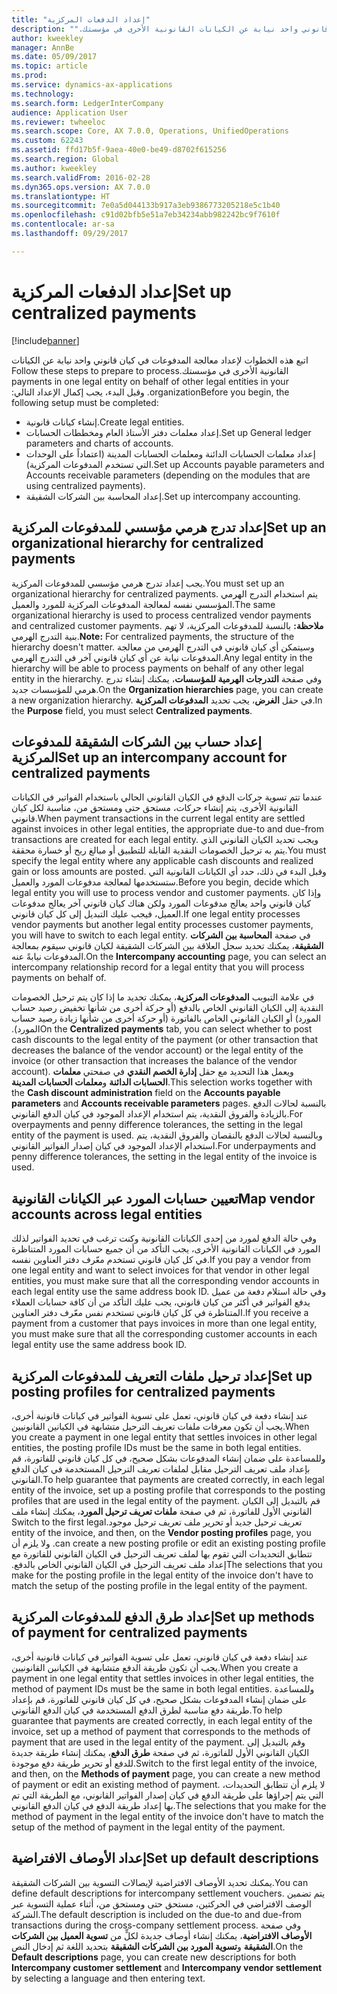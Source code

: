 ```yaml
---
title: "إعداد الدفعات المركزية"
description: "‏‫اتبع هذه الخطوات لإعداد معالجة المدفوعات في كيان قانوني واحد نيابة عن الكيانات القانونية الأخرى في مؤسستك."
author: kweekley
manager: AnnBe
ms.date: 05/09/2017
ms.topic: article
ms.prod: 
ms.service: dynamics-ax-applications
ms.technology: 
ms.search.form: LedgerInterCompany
audience: Application User
ms.reviewer: twheeloc
ms.search.scope: Core, AX 7.0.0, Operations, UnifiedOperations
ms.custom: 62243
ms.assetid: ffd17b5f-9aea-40e0-be49-d8702f615256
ms.search.region: Global
ms.author: kweekley
ms.search.validFrom: 2016-02-28
ms.dyn365.ops.version: AX 7.0.0
ms.translationtype: HT
ms.sourcegitcommit: 7e0a5d044133b917a3eb9386773205218e5c1b40
ms.openlocfilehash: c91d02bfb5e51a7eb34234abb982242bc9f7610f
ms.contentlocale: ar-sa
ms.lasthandoff: 09/29/2017

---
```


# <a name="set-up-centralized-payments"></a><span data-ttu-id="8724e-103">إعداد الدفعات المركزية</span><span class="sxs-lookup"><span data-stu-id="8724e-103">Set up centralized payments</span></span>

[!include[banner](../includes/banner.md)]


<span data-ttu-id="8724e-104">‏‫اتبع هذه الخطوات لإعداد معالجة المدفوعات في كيان قانوني واحد نيابة عن الكيانات القانونية الأخرى في مؤسستك.</span><span class="sxs-lookup"><span data-stu-id="8724e-104">Follow these steps to prepare to process payments in one legal entity on behalf of other legal entities in your organization.</span></span> <span data-ttu-id="8724e-105">وقبل البدء، يجب إكمال الإعداد التالي:‬</span><span class="sxs-lookup"><span data-stu-id="8724e-105">Before you begin, the following setup must be completed:</span></span>

-   <span data-ttu-id="8724e-106">إنشاء كيانات قانونية.</span><span class="sxs-lookup"><span data-stu-id="8724e-106">Create legal entities.</span></span>
-   <span data-ttu-id="8724e-107">إعداد معلمات دفتر الأستاذ العام ومخططات الحسابات.</span><span class="sxs-lookup"><span data-stu-id="8724e-107">Set up General ledger parameters and charts of accounts.</span></span>
-   <span data-ttu-id="8724e-108">إعداد معلمات الحسابات الدائنة ومعلمات الحسابات المدينة (اعتماداً على الوحدات التي تستخدم المدفوعات المركزية).</span><span class="sxs-lookup"><span data-stu-id="8724e-108">Set up Accounts payable parameters and Accounts receivable parameters (depending on the modules that are using centralized payments).</span></span>
-   <span data-ttu-id="8724e-109">إعداد المحاسبة بين الشركات الشقيقة.</span><span class="sxs-lookup"><span data-stu-id="8724e-109">Set up intercompany accounting.</span></span>

## <a name="set-up-an-organizational-hierarchy-for-centralized-payments"></a><span data-ttu-id="8724e-110">إعداد تدرج هرمي مؤسسي للمدفوعات المركزية</span><span class="sxs-lookup"><span data-stu-id="8724e-110">Set up an organizational hierarchy for centralized payments</span></span>
<span data-ttu-id="8724e-111">يجب إعداد تدرج هرمي مؤسسي للمدفوعات المركزية.</span><span class="sxs-lookup"><span data-stu-id="8724e-111">You must set up an organizational hierarchy for centralized payments.</span></span> <span data-ttu-id="8724e-112">يتم استخدام التدرج الهرمي المؤسسي نفسه لمعالجة المدفوعات المركزية للمورد والعميل.</span><span class="sxs-lookup"><span data-stu-id="8724e-112">The same organizational hierarchy is used to process centralized vendor payments and centralized customer payments.</span></span> <span data-ttu-id="8724e-113">**ملاحظة:** بالنسبة للمدفوعات المركزية، لا تهم بنية التدرج الهرمي.</span><span class="sxs-lookup"><span data-stu-id="8724e-113">**Note:** For centralized payments, the structure of the hierarchy doesn't matter.</span></span> <span data-ttu-id="8724e-114">وسيتمكن أي كيان قانوني في التدرج الهرمي من معالجة المدفوعات نيابة عن أي كيان قانوني آخر في التدرج الهرمي.</span><span class="sxs-lookup"><span data-stu-id="8724e-114">Any legal entity in the hierarchy will be able to process payments on behalf of any other legal entity in the hierarchy.</span></span> <span data-ttu-id="8724e-115">وفي صفحة **التدرجات الهرمية للمؤسسات**، يمكنك إنشاء تدرج هرمي للمؤسسات جديد.</span><span class="sxs-lookup"><span data-stu-id="8724e-115">On the **Organization hierarchies** page, you can create a new organization hierarchy.</span></span> <span data-ttu-id="8724e-116">في حقل **الغرض**، يجب تحديد **المدفوعات المركزية‬**.</span><span class="sxs-lookup"><span data-stu-id="8724e-116">In the **Purpose** field, you must select **Centralized payments**.</span></span> 

## <a name="set-up-an-intercompany-account-for-centralized-payments"></a><span data-ttu-id="8724e-117">إعداد حساب بين الشركات الشقيقة للمدفوعات المركزية</span><span class="sxs-lookup"><span data-stu-id="8724e-117">Set up an intercompany account for centralized payments</span></span>
<span data-ttu-id="8724e-118">عندما تتم تسوية حركات الدفع في الكيان القانوني الحالي باستخدام الفواتير في الكيانات القانونية الأخرى، يتم إنشاء حركات، مستحق حتى ومستحق من، مناسبة لكل كيان قانوني.</span><span class="sxs-lookup"><span data-stu-id="8724e-118">When payment transactions in the current legal entity are settled against invoices in other legal entities, the appropriate due-to and due-from transactions are created for each legal entity.</span></span> <span data-ttu-id="8724e-119">ويجب تحديد الكيان القانوني الذي يتم به ترحيل الخصومات النقدية القابلة للتطبيق أو مبالغ ربح أو خسارة محققة.</span><span class="sxs-lookup"><span data-stu-id="8724e-119">You must specify the legal entity where any applicable cash discounts and realized gain or loss amounts are posted.</span></span> <span data-ttu-id="8724e-120">وقبل البدء في ذلك، حدد أي الكيانات القانونية التي ستستخدمها لمعالجة مدفوعات المورد والعميل.</span><span class="sxs-lookup"><span data-stu-id="8724e-120">Before you begin, decide which legal entity you will use to process vendor and customer payments.</span></span> <span data-ttu-id="8724e-121">وإذا كان كيان قانوني واحد يعالج مدفوعات المورد ولكن هناك كيان قانوني آخر يعالج مدفوعات العميل، فيجب عليك التبديل إلى كل كيان قانوني.</span><span class="sxs-lookup"><span data-stu-id="8724e-121">If one legal entity processes vendor payments but another legal entity processes customer payments, you will have to switch to each legal entity.</span></span> <span data-ttu-id="8724e-122">في صفحة **المحاسبة بين الشركات الشقيقة**، يمكنك تحديد سجل العلاقة بين الشركات الشقيقة لكيان قانوني سيقوم بمعالجة المدفوعات نيابةً عنه.</span><span class="sxs-lookup"><span data-stu-id="8724e-122">On the **Intercompany accounting** page, you can select an intercompany relationship record for a legal entity that you will process payments on behalf of.</span></span> 

<span data-ttu-id="8724e-123">في علامة التبويب ‬‏‫**‬‏‫المدفوعات المركزية‬‏‫**‬‏‫، يمكنك تحديد ما إذا كان يتم ترحيل الخصومات النقدية إلى الكيان القانوني الخاص بالدفع (أو حركة أخرى من شأنها تخفيض رصيد حساب المورد) أو الكيان القانوني الخاص بالفاتورة (أو حركة أخرى من شأنها زيادة رصيد حساب المورد).‬</span><span class="sxs-lookup"><span data-stu-id="8724e-123">On the **Centralized payments** tab, you can select whether to post cash discounts to the legal entity of the payment (or other transaction that decreases the balance of the vendor account) or the legal entity of the invoice (or other transaction that increases the balance of the vendor account).</span></span> <span data-ttu-id="8724e-124">ويعمل هذا التحديد مع حقل **إدارة الخصم النقدي** في صفحتي **معلمات الحسابات الدائنة** و**معلمات الحسابات المدينة**.</span><span class="sxs-lookup"><span data-stu-id="8724e-124">This selection works together with the **Cash discount administration** field on the **Accounts payable parameters** and **Accounts receivable parameters** pages.</span></span> <span data-ttu-id="8724e-125">بالنسبة لحالات الدفع بالزيادة والفروق النقدية، يتم استخدام الإعداد الموجود في كيان الدفع القانوني.</span><span class="sxs-lookup"><span data-stu-id="8724e-125">For overpayments and penny difference tolerances, the setting in the legal entity of the payment is used.</span></span> <span data-ttu-id="8724e-126">وبالنسبة لحالات الدفع بالنقصان والفروق النقدية، يتم استخدام الإعداد الموجود في كيان إصدار الفواتير القانوني.</span><span class="sxs-lookup"><span data-stu-id="8724e-126">For underpayments and penny difference tolerances, the setting in the legal entity of the invoice is used.</span></span>

## <a name="map-vendor-accounts-across-legal-entities"></a><span data-ttu-id="8724e-127">تعيين حسابات المورد عبر الكيانات القانونية</span><span class="sxs-lookup"><span data-stu-id="8724e-127">Map vendor accounts across legal entities</span></span>
<span data-ttu-id="8724e-128">وفي حالة الدفع لمورد من إحدى الكيانات القانونية وكنت ترغب في تحديد الفواتير لذلك المورد في الكيانات القانونية الأخرى، يجب التأكد من أن جميع حسابات المورد المتناظرة في كل كيان قانوني تستخدم معّرف دفتر العناوين نفسه.</span><span class="sxs-lookup"><span data-stu-id="8724e-128">If you pay a vendor from one legal entity and want to select invoices for that vendor in other legal entities, you must make sure that all the corresponding vendor accounts in each legal entity use the same address book ID.</span></span> <span data-ttu-id="8724e-129">وفي حالة استلام دفعة من عميل يدفع الفواتير في أكثر من كيان قانوني، يجب عليك التأكد من أن كافة حسابات العملاء المتناظرة في كل كيان قانوني تستخدم نفس معّرف دفتر العناوين.</span><span class="sxs-lookup"><span data-stu-id="8724e-129">If you receive a payment from a customer that pays invoices in more than one legal entity, you must make sure that all the corresponding customer accounts in each legal entity use the same address book ID.</span></span>

## <a name="set-up-posting-profiles-for-centralized-payments"></a><span data-ttu-id="8724e-130">إعداد ترحيل ملفات التعريف للمدفوعات المركزية</span><span class="sxs-lookup"><span data-stu-id="8724e-130">Set up posting profiles for centralized payments</span></span>
<span data-ttu-id="8724e-131">عند إنشاء دفعة في كيان قانوني، تعمل على تسوية الفواتير في كيانات قانونية أخرى، يجب أن تكون معرفات ملفات تعريف الترحيل متشابهة في الكيانين القانونيين.</span><span class="sxs-lookup"><span data-stu-id="8724e-131">When you create a payment in one legal entity that settles invoices in other legal entities, the posting profile IDs must be the same in both legal entities.</span></span> <span data-ttu-id="8724e-132">وللمساعدة على ضمان إنشاء المدفوعات بشكل صحيح، في كل كيان قانوني للفاتورة، قم بإعداد ملف تعريف الترحيل مقابل لملفات تعريف الترحيل المستخدمة في كيان الدفع القانوني.</span><span class="sxs-lookup"><span data-stu-id="8724e-132">To help guarantee that payments are created correctly, in each legal entity of the invoice, set up a posting profile that corresponds to the posting profiles that are used in the legal entity of the payment.</span></span> <span data-ttu-id="8724e-133">‏‫قم بالتبديل إلى الكيان القانوني الأول للفاتورة، ثم في صفحة **‬‏‫ملفات تعريف ترحيل المورد‬‏‫**، يمكنك إنشاء ملف تعريف ترحيل جديد أو تحرير ملف تعريف ترحيل موجود.</span><span class="sxs-lookup"><span data-stu-id="8724e-133">Switch to the first legal entity of the invoice, and then, on the **Vendor posting profiles** page, you can create a new posting profile or edit an existing posting profile.</span></span> <span data-ttu-id="8724e-134">ولا يلزم أن تتطابق التحديدات التي تقوم بها لملف تعريف الترحيل في الكيان القانوني للفاتورة مع إعداد ملف تعريف الترحيل في الكيان القانوني الخاص بالدفع.‬</span><span class="sxs-lookup"><span data-stu-id="8724e-134">The selections that you make for the posting profile in the legal entity of the invoice don't have to match the setup of the posting profile in the legal entity of the payment.</span></span>

## <a name="set-up-methods-of-payment-for-centralized-payments"></a><span data-ttu-id="8724e-135">إعداد طرق الدفع للمدفوعات المركزية</span><span class="sxs-lookup"><span data-stu-id="8724e-135">Set up methods of payment for centralized payments</span></span>
<span data-ttu-id="8724e-136">عند إنشاء دفعة في كيان قانوني، تعمل على تسوية الفواتير في كيانات قانونية أخرى، يجب أن تكون طريقة الدفع متشابهة في الكيانين القانونيين.</span><span class="sxs-lookup"><span data-stu-id="8724e-136">When you create a payment in one legal entity that settles invoices in other legal entities, the method of payment IDs must be the same in both legal entities.</span></span> <span data-ttu-id="8724e-137">وللمساعدة على ضمان إنشاء المدفوعات بشكل صحيح، في كل كيان قانوني للفاتورة، قم بإعداد طريقة دفع ‬مناسبة لطرق الدفع المستخدمة في كيان الدفع القانوني.</span><span class="sxs-lookup"><span data-stu-id="8724e-137">To help guarantee that payments are created correctly, in each legal entity of the invoice, set up a method of payment that corresponds to the methods of payment that are used in the legal entity of the payment.</span></span> <span data-ttu-id="8724e-138">وقم بالتبديل إلى الكيان القانوني الأول للفاتورة، ثم في صفحة **طرق الدفع**، يمكنك إنشاء طريقة جديدة للدفع أو تحرير طريقة دفع موجودة.</span><span class="sxs-lookup"><span data-stu-id="8724e-138">Switch to the first legal entity of the invoice, and then, on the **Methods of payment** page, you can create a new method of payment or edit an existing method of payment.</span></span> <span data-ttu-id="8724e-139">لا يلزم أن تتطابق التحديدات، التي يتم إجراؤها على طريقة الدفع في كيان إصدار الفواتير القانوني، مع الطريقة التي تم بها إعداد طريقة الدفع في كيان الدفع القانوني.</span><span class="sxs-lookup"><span data-stu-id="8724e-139">The selections that you make for the method of payment in the legal entity of the invoice don't have to match the setup of the method of payment in the legal entity of the payment.</span></span>

## <a name="set-up-default-descriptions"></a><span data-ttu-id="8724e-140">إعداد الأوصاف الافتراضية</span><span class="sxs-lookup"><span data-stu-id="8724e-140">Set up default descriptions</span></span>
<span data-ttu-id="8724e-141">يمكنك تحديد الأوصاف الافتراضية لإيصالات التسوية بين الشركات الشقيقة.</span><span class="sxs-lookup"><span data-stu-id="8724e-141">You can define default descriptions for intercompany settlement vouchers.</span></span> <span data-ttu-id="8724e-142">يتم تضمين الوصف الافتراضي في الحركتين، مستحق حتى ومستحق من، أثناء عملية التسوية عبر الشركة.</span><span class="sxs-lookup"><span data-stu-id="8724e-142">The default description is included on the due-to and due-from transactions during the cross-company settlement process.</span></span> <span data-ttu-id="8724e-143">وفي صفحة **الأوصاف الافتراضية**، يمكنك إنشاء أوصاف جديدة لكلٍّ من **تسوية العميل بين الشركات الشقيقة** و**تسوية المورد بين الشركات الشقيقة** بتحديد اللغة ثم إدخال النص.</span><span class="sxs-lookup"><span data-stu-id="8724e-143">On the **Default descriptions** page, you can create new descriptions for both **Intercompany customer settlement** and **Intercompany vendor settlement** by selecting a language and then entering text.</span></span>




